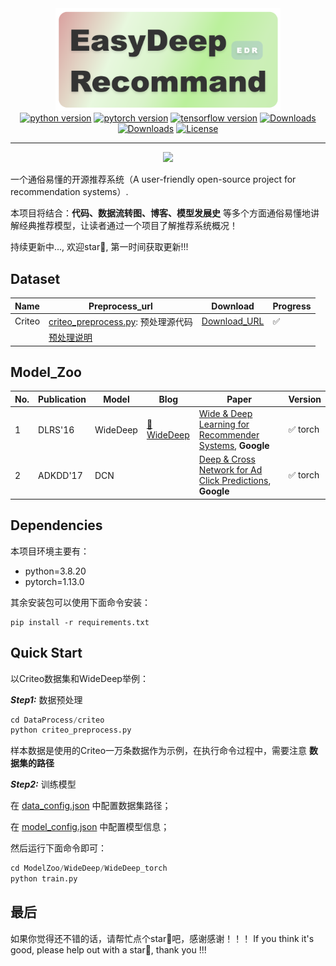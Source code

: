 <div align="center">
<img src="https://github.com/Iamctb/EasyDeepRecommand/blob/main/ResyDeepRecommand_logo.png" alt="Logo" width="360"/>
</div>

<div align="center">
<a href="https://www.python.org/"><img src="https://img.shields.io/badge/python-3.8%2B-blue" style="max-width: 100%;" alt="python version"></a >
<a href="https://pytorch.org/"><img src="https://img.shields.io/badge/pytorch-1.13%2B-blue" style="max-width: 100%;" alt="pytorch version"></a >
<a href="https://www.tensorflow.org/?hl=zh-cn"><img src="https://img.shields.io/badge/tensorflow-2.1+-blue" style="max-width: 100%;" alt="tensorflow version"></a >
<a href="https://blog.csdn.net/qq_41915623/article/details/138839827?fromshare=blogdetail&sharetype=blogdetail&sharerId=138839827&sharerefer=PC&sharesource=qq_41915623&sharefrom=from_link"><img src="https://img.shields.io/badge/CSDN-Blog-red" style="max-width: 100%;" alt="Downloads"></a >
<a href="https://juejin.cn/post/7424903278063140898"><img src="https://img.shields.io/badge/JueJin-Blog-red" style="max-width: 100%;" alt="Downloads"></a >
<a href="https://www.apache.org/licenses/LICENSE-2.0.html"><img src="https://img.shields.io/badge/lisence-Apache_2.0-green" style="max-width: 100%;" alt="License"></a >
</div>
<hr/>

<div align="center">
<a href="https://github.com/Iamctb/EasyDeepRecommand/stargazers"><img src="http://bytecrank.com/nastyox/reporoster/php/stargazersSVG.php?user=Iamctb&repo=EasyDeepRecommand" width="600"/><a/>
</div>


一个通俗易懂的开源推荐系统（A user-friendly open-source project for recommendation systems）.

本项目将结合：**代码、数据流转图、博客、模型发展史** 等多个方面通俗易懂地讲解经典推荐模型，让读者通过一个项目了解推荐系统概况！

持续更新中..., 欢迎star🌟, 第一时间获取更新!!!



## Dataset

| Name   | Preprocess_url                                               | Download                                                     | Progress |
| ------ | ------------------------------------------------------------ | ------------------------------------------------------------ | -------- |
| Criteo | [criteo_preprocess.py](https://github.com/Iamctb/EasyDeepRecommand/blob/main/DataProcess/criteo/criteo_preprocess.py): 预处理源代码 | [Download_URL](https://github.com/reczoo/Datasets/tree/main/Criteo) | ✅ |
|        | [预处理说明](https://github.com/Iamctb/EasyDeepRecommand/blob/main/DataProcess/criteo/readme_about_criteo_preprocess.md) |                                                              |          |



## Model_Zoo

| No.  | Publication | Model    | Blog                                                         | Paper                                                        | Version |
| ---- | ----------- | -------- | ------------------------------------------------------------ | ------------------------------------------------------------ | ------- |
| 1    | DLRS'16     | WideDeep | [📝WideDeep](https://blog.csdn.net/qq_41915623/article/details/138839827?fromshare=blogdetail&sharetype=blogdetail&sharerId=138839827&sharerefer=PC&sharesource=qq_41915623&sharefrom=from_link) | [Wide & Deep Learning for Recommender Systems](https://arxiv.org/pdf/1606.07792.pdf), **Google** | ✅ torch   |
| 2    | ADKDD'17    | DCN      |                                                              | [Deep & Cross Network for Ad Click Predictions](https://arxiv.org/abs/1708.05123), **Google** | ✅ torch   |



## Dependencies

本项目环境主要有：

- python=3.8.20
- pytorch=1.13.0

其余安装包可以使用下面命令安装：

```
pip install -r requirements.txt
```



## Quick Start

以Criteo数据集和WideDeep举例：

***Step1:***  数据预处理

```python
cd DataProcess/criteo
python criteo_preprocess.py
```

样本数据是使用的Criteo一万条数据作为示例，在执行命令过程中，需要注意 **数据集的路径**

***Step2:*** 训练模型

在 [data_config.json](https://github.com/Iamctb/EasyDeepRecommand/blob/main/ModelZoo/WideDeep/WideDeep_torch/config/data_config.json) 中配置数据集路径；

在 [model_config.json](https://github.com/Iamctb/EasyDeepRecommand/blob/main/ModelZoo/WideDeep/WideDeep_torch/config/model_config.json) 中配置模型信息；

然后运行下面命令即可：

```python
cd ModelZoo/WideDeep/WideDeep_torch
python train.py
```

## 最后
如果你觉得还不错的话，请帮忙点个star🌟吧，感谢感谢！！！
If you think it's good, please help out with a star🌟, thank you !!!

